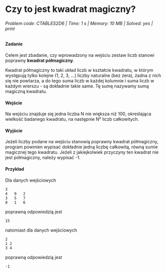 # Czy to jest kwadrat magiczny?
###### Problem code: CTABLES2D6 \| Time: 1 s \| Memory: 10 MB \| Solved: yes \| print

#### Zadanie
Celem jest zbadanie, czy wprowadzony na wejściu zestaw liczb stanowi poprawny **kwadrat półmagiczny**.

Kwadrat półmagiczny to taki układ liczb w kształcie kwadratu, w którym występują tylko kolejne (1, 2, 3, ...) liczby naturalne (bez zera), żadna z nich się nie powtarza, a do tego suma liczb w każdej kolumnie i suma liczb w każdym wierszu - są dokładnie takie same. Tę sumę nazywamy sumą magiczną kwadratu.

#### Wejście
Na wejściu znajduje się jedna liczba N nie większa niż 100, określająca wielkość badanego kwadratu, na następnie N² liczb całkowitych.

#### Wyjście
Jeżeli liczby podane na wejściu stanowią poprawny kwadrat półmagiczny, program powinien wypisać dokładnie jedną liczbę całkowitą, równą sumie magicznej tego kwadratu. Jeżeli z jakiejkolwiek przyczyny ten kwadrat nie jest półmagiczny, należy wypisać -1.

#### Przykład
Dla danych wejściowych
```
3
4	9	2
3	5	7
8	1	6
```
poprawną odpowiedzią jest
```
15
```
natomiast dla danych wejściowych
```
2
1 2
3 4
```
poprawną odpowiedzią jest
```
-1
```